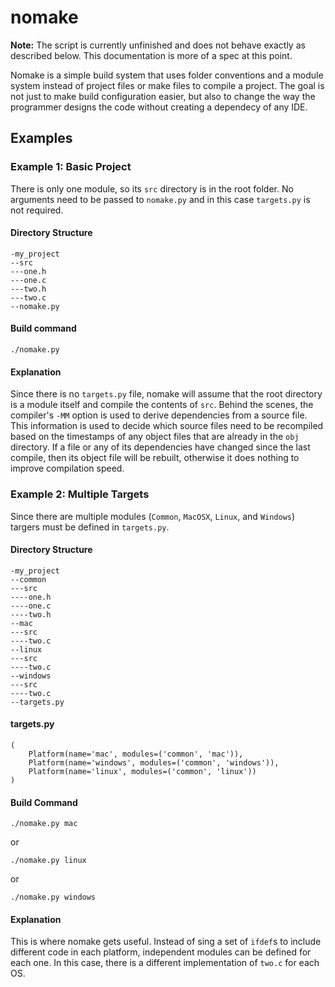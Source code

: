 # nomake

**Note:** The script is currently unfinished and does not behave exactly as
described below. This documentation is more of a spec at this point.

Nomake is a simple build system that uses folder conventions and a module
system instead of project files or make files to compile a project. The goal is
not just to make build configuration easier, but also to change the way the
programmer designs the code without creating a dependecy of any IDE.

## Examples

### Example 1: Basic Project

There is only one module, so its `src` directory is in the root folder. No
arguments need to be passed to `nomake.py` and in this case `targets.py` is not
required.

#### Directory Structure

    -my_project
    --src
    ---one.h
    ---one.c
    ---two.h
    ---two.c
    --nomake.py

#### Build command

    ./nomake.py

#### Explanation

Since there is no `targets.py` file, nomake will assume that the root directory
is a module itself and compile the contents of `src`. Behind the scenes, the 
compiler's `-MM` option is used to derive dependencies from a source file. This
information is used to decide which source files need to be recompiled based on
the timestamps of any object files that are already in the `obj` directory. If
a file or any of its dependencies have changed since the last compile, then its
object file will be rebuilt, otherwise it does nothing to improve compilation
speed.

### Example 2: Multiple Targets

Since there are multiple modules (`Common`, `MacOSX`, `Linux`, and `Windows`)
targers must be defined in `targets.py`.

#### Directory Structure

    -my_project
    --common
    ---src
    ----one.h
    ----one.c
    ----two.h
    --mac
    ---src
    ----two.c
    --linux
    ---src
    ----two.c
    --windows
    ---src
    ----two.c
    --targets.py

#### targets.py

    (
        Platform(name='mac', modules=('common', 'mac')),
        Platform(name='windows', modules=('common', 'windows')),
        Platform(name='linux', modules=('common', 'linux'))
    )

#### Build Command

    ./nomake.py mac

or

    ./nomake.py linux

or

    ./nomake.py windows

#### Explanation

This is where nomake gets useful. Instead of sing a set of `ifdef`s to include
different code in each platform, independent modules can be defined for each
one. In this case, there is a different implementation of `two.c` for each OS.
